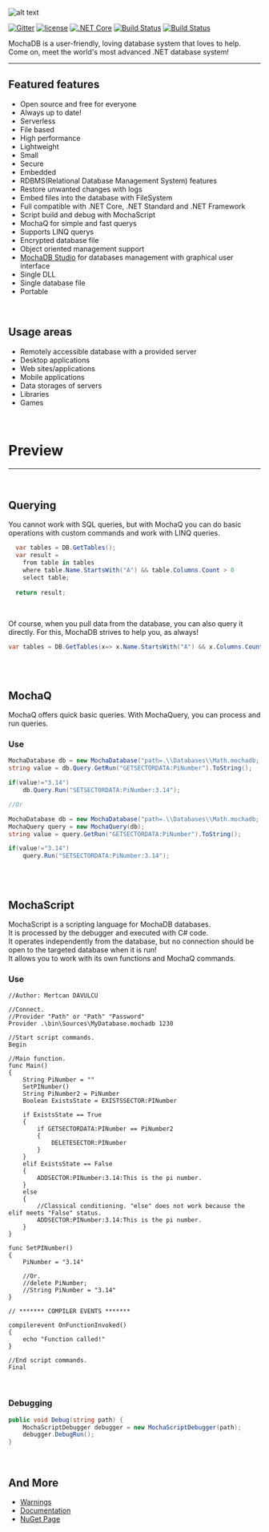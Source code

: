 ![alt text](https://github.com/mertcandav/MochaDB/blob/master/docs/resources/MochaDB_Texted.ico)

[![Gitter](https://badges.gitter.im/mertcandv/MochaDB.svg)](https://gitter.im/mertcandv/MochaDB?utm_source=badge&utm_medium=badge&utm_campaign=pr-badge)
[![license](https://camo.githubusercontent.com/890acbdcb87868b382af9a4b1fac507b9659d9bf/68747470733a2f2f696d672e736869656c64732e696f2f62616467652f6c6963656e73652d4d49542d626c75652e737667)](https://opensource.org/licenses/MIT)
[![.NET Core](https://github.com/mertcandav/MochaDB/workflows/.NET%20Core/badge.svg)](https://github.com/mertcandav/MochaDB/actions?query=workflow%3A%22.NET+Core%22)
[![Build Status](https://dev.azure.com/mertcandav/MochaDB/_apis/build/status/mertcandav.MochaDB?branchName=master)](https://dev.azure.com/mertcandav/MochaDB/_build/latest?definitionId=2&branchName=master)
[![Build Status](https://travis-ci.com/mertcandav/MochaDB.svg?branch=master)](https://travis-ci.com/mertcandav/MochaDB)

MochaDB is a user-friendly, loving database system that loves to help.<br>
Come on, meet the world's most advanced .NET database system!

---

## Featured features
- Open source and free for everyone
- Always up to date!
- Serverless
- File based
- High performance
- Lightweight
- Small
- Secure
- Embedded
- RDBMS(Relational Database Management System) features
- Restore unwanted changes with logs
- Embed files into the database with FileSystem
- Full compatible with .NET Core, .NET Standard and .NET Framework
- Script build and debug with MochaScript
- MochaQ for simple and fast querys
- Supports LINQ querys
- Encrypted database file
- Object oriented management support
- [MochaDB Studio](https://github.com/mertcandav/MochaDBStudio) for databases management with graphical user interface
- Single DLL
- Single database file
- Portable

<br>

## Usage areas
- Remotely accessible database with a provided server
- Desktop applications
- Web sites/applications
- Mobile applications
- Data storages of servers
- Libraries
- Games

<br>

# Preview
---
<br>

## Querying

You cannot work with SQL queries, but with MochaQ you can do basic operations with custom commands and work with LINQ queries.

```c#
  var tables = DB.GetTables();
  var result =
    from table in tables
    where table.Name.StartsWith("A") && table.Columns.Count > 0
    select table;
  
  return result;
```

<br>

Of course, when you pull data from the database, you can also query it directly. For this, MochaDB strives to help you, as always!

```c#
var tables = DB.GetTables(x=> x.Name.StartsWith("A") && x.Columns.Count > 0);
```

<br><br>

## MochaQ
MochaQ offers quick basic queries. With MochaQuery, you can process and run queries.

### Use

```c#
MochaDatabase db = new MochaDatabase("path=.\\Databases\\Math.mochadb; AutoConnect=True");
string value = db.Query.GetRun("GETSECTORDATA:PiNumber").ToString();

if(value!="3.14")
    db.Query.Run("SETSECTORDATA:PiNumber:3.14");

//Or

MochaDatabase db = new MochaDatabase("path=.\\Databases\\Math.mochadb; AutoConnect=True");
MochaQuery query = new MochaQuery(db);
string value = query.GetRun("GETSECTORDATA:PiNumber").ToString();

if(value!="3.14")
    query.Run("SETSECTORDATA:PiNumber:3.14");
```

<br><br>

## MochaScript

MochaScript is a scripting language for MochaDB databases.<br>
It is processed by the debugger and executed with C# code.<br>
It operates independently from the database, but no connection should be open to the targeted database when it is run!<br>
It allows you to work with its own functions and MochaQ commands.

### Use

```
//Author: Mertcan DAVULCU

//Connect.
//Provider "Path" or "Path" "Password"
Provider .\bin\Sources\MyDatabase.mochadb 1230

//Start script commands.
Begin

//Main function.
func Main()
{
    String PiNumber = ""
    SetPINumber()
    String PiNumber2 = PiNumber
    Boolean ExistsState = EXISTSSECTOR:PINumber

    if ExistsState == True
    {
        if GETSECTORDATA:PINumber == PiNumber2
        {
            DELETESECTOR:PINumber
        }
    }
    elif ExistsState == False
    {
        ADDSECTOR:PINumber:3.14:This is the pi number.
    }
    else
    {
        //Classical conditioning. "else" does not work because the elif meets "False" status.
        ADDSECTOR:PINumber:3.14:This is the pi number.
    }
}

func SetPINumber()
{
    PiNumber = "3.14"

    //Or.
    //delete PiNumber;
    //String PiNumber = "3.14"
}

// ******* COMPILER EVENTS *******

compilerevent OnFunctionInvoked()
{
    echo "Function called!"
}

//End script commands.
Final
```

<br>

### Debugging

```c#
public void Debug(string path) {
    MochaScriptDebugger debugger = new MochaScriptDebugger(path);
    debugger.DebugRun();
}
```
<br>

## And More

- [Warnings](https://github.com/mertcandav/MochaDB/wiki/Warnings)
- [Documentation](https://github.com/mertcandav/MochaDB/wiki)
- [NuGet Page](https://www.nuget.org/packages/MochaDB/)
